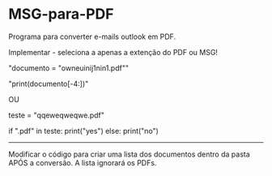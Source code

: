 # MSG-para-PDF
Programa para converter e-mails outlook em PDF.

Implementar - seleciona a apenas a extenção do PDF ou MSG!

"documento = "owneuinij1nin1.pdf""

"print(documento[-4:])"
 
 OU
 
 teste = "qqeweqweqwe.pdf"

if ".pdf" in teste:
    print("yes")
else:
    print("no")

---

Modificar o código para criar uma lista dos documentos dentro da pasta APÓS a conversão.
A lista ignorará os PDFs.
